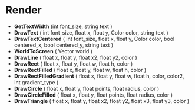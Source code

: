 # Render
* **GetTextWidth** (int font_size, string text )
* **DrawText** ( int font_size, float x, float y, Color color, string text )
* **DrawTextCentered** ( int font_size, float x, float y, Color color, bool centered_x, bool centered_y, string text )
* **WorldToScreen** ( Vector world )
* **DrawLine** ( float x, float y, float x2, float y2, color )
* **DrawRect** ( float x, float y, float w, float h, color )
* **DrawRectFilled** ( float x, float y, float w, float h, color )
* **DrawRectFilledGradient** ( float x, float y, float w, float h, color, color2, int gradient_type )
* **DrawCircle** ( float x, float y, float points, float radius, color )
* **DrawCircleFilled** ( float x, float y, float points, float radius, color )
* **DrawTriangle** ( float x, float y, float x2, float y2, float x3, float y3, color )
